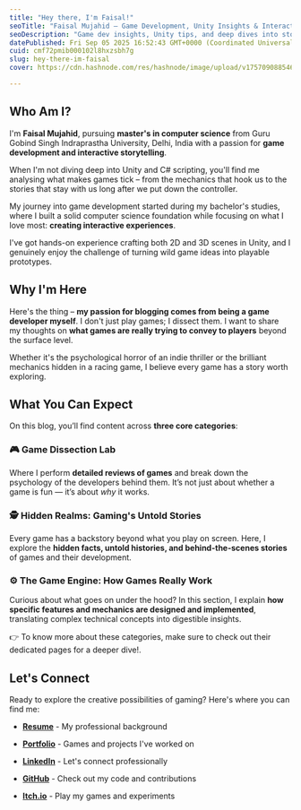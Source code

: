 ```yaml
---
title: "Hey there, I'm Faisal!"
seoTitle: "Faisal Mujahid – Game Development, Unity Insights & Interactive Story"
seoDescription: "Game dev insights, Unity tips, and deep dives into storytelling and mechanics by Faisal Mujahid."
datePublished: Fri Sep 05 2025 16:52:43 GMT+0000 (Coordinated Universal Time)
cuid: cmf72pmib000102l8hxzsbh7g
slug: hey-there-im-faisal
cover: https://cdn.hashnode.com/res/hashnode/image/upload/v1757090885467/68c35aca-3271-4f3e-ae6f-e2d82c979bd6.png

---
```


## **Who Am I?**

I'm **Faisal Mujahid**, pursuing **master's in computer science** from Guru Gobind Singh Indraprastha University, Delhi, India with a passion for **game development and interactive storytelling**.

When I'm not diving deep into Unity and C# scripting, you'll find me analysing what makes games tick – from the mechanics that hook us to the stories that stay with us long after we put down the controller.

My journey into game development started during my bachelor's studies, where I built a solid computer science foundation while focusing on what I love most: **creating interactive experiences**.

I've got hands-on experience crafting both 2D and 3D scenes in Unity, and I genuinely enjoy the challenge of turning wild game ideas into playable prototypes.

## **Why I'm Here**

Here's the thing – **my passion for blogging comes from being a game developer myself**. I don't just play games; I dissect them. I want to share my thoughts on **what games are really trying to convey to players** beyond the surface level.

Whether it's the psychological horror of an indie thriller or the brilliant mechanics hidden in a racing game, I believe every game has a story worth exploring.

## **What You Can Expect**

On this blog, you’ll find content across **three core categories**:

### 🎮 Game Dissection Lab

Where I perform **detailed reviews of games** and break down the psychology of the developers behind them. It’s not just about whether a game is fun — it’s about *why* it works.

### 🕵️ Hidden Realms: Gaming's Untold Stories

Every game has a backstory beyond what you play on screen. Here, I explore the **hidden facts, untold histories, and behind-the-scenes stories** of games and their development.

### ⚙️ The Game Engine: How Games Really Work

Curious about what goes on under the hood? In this section, I explain **how specific features and mechanics are designed and implemented**, translating complex technical concepts into digestible insights.

👉 To know more about these categories, make sure to check out their dedicated pages for a deeper dive!.

## **Let's Connect**

Ready to explore the creative possibilities of gaming? Here's where you can find me:

* [**Resume**](https://drive.google.com/file/d/1MbngkugYjptsddTbazqBF5w7R6njSN6M/view?usp=drive_link) - My professional background
    
* [**Portfolio**](https://faisal-xi.vercel.app/) - Games and projects I've worked on
    
* [**LinkedIn**](https://www.linkedin.com/in/faisal-mujahid-745168273) - Let's connect professionally
    
* [**GitHub**](https://github.com/Faisal18Ansari) - Check out my code and contributions
    
* [**Itch.io**](https://faisal-mujahid.itch.io/) - Play my games and experiments